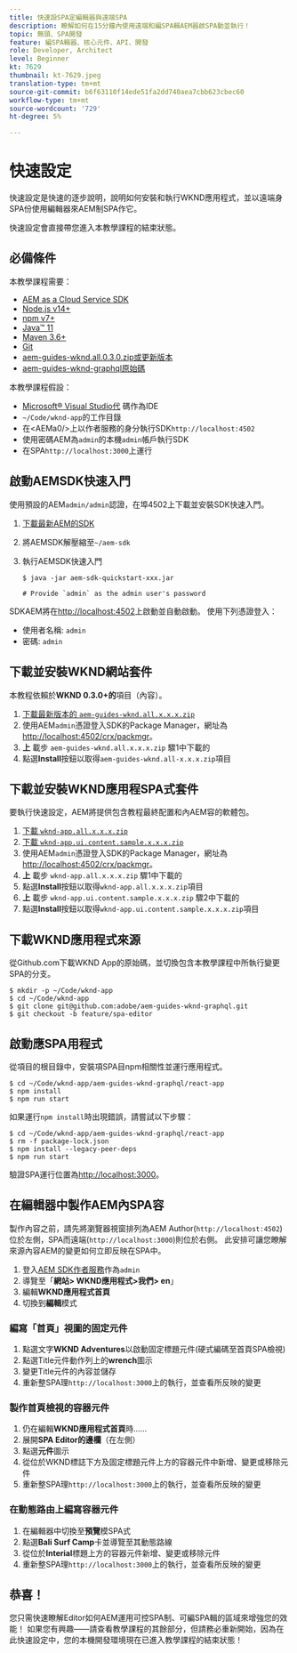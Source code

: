 ```yaml
---
title: 快速設SPA定編輯器與遠端SPA
description: 瞭解如何在15分鐘內使用遠端和編SPA輯AEM器啟SPA動並執行！
topic: 無頭、SPA開發
feature: 編SPA輯器、核心元件、API、開發
role: Developer, Architect
level: Beginner
kt: 7629
thumbnail: kt-7629.jpeg
translation-type: tm+mt
source-git-commit: b6f63110f14ede51fa2dd740aea7cbb623cbec60
workflow-type: tm+mt
source-wordcount: '729'
ht-degree: 5%

---
```



# 快速設定

快速設定是快速的逐步說明，說明如何安裝和執行WKND應用程式，並以遠端身SPA份使用編輯器來AEM制SPA作它。

快速設定會直接帶您進入本教學課程的結束狀態。

## 必備條件

本教學課程需要：

+ [AEM as a Cloud Service SDK](https://experienceleague.adobe.com/docs/experience-manager-learn/cloud-service/local-development-environment-set-up/aem-runtime.html?lang=en)
+ [Node.js v14+](https://nodejs.org/en/)
+ [npm v7+](https://www.npmjs.com/)
+ [Java™ 11](https://downloads.experiencecloud.adobe.com/content/software-distribution/en/general.html)
+ [Maven 3.6+](https://maven.apache.org/)
+ [Git](https://git-scm.com/downloads)
+ [aem-guides-wknd.all.0.3.0.zip或更新版本](https://github.com/adobe/aem-guides-wknd/releases)
+ [aem-guides-wknd-graphql原始碼](https://github.com/adobe/aem-guides-wknd-graphql)

本教學課程假設：

+ [Microsoft® Visual Studio代](https://visualstudio.microsoft.com/) 碼作為IDE
+ `~/Code/wknd-app`的工作目錄
+ 在&lt;AEMa0/>上以作者服務的身分執行SDK`http://localhost:4502`
+ 使用密碼AEM為`admin`的本機`admin`帳戶執行SDK
+ 在SPA`http://localhost:3000`上運行

## 啟動AEMSDK快速入門

使用預設的AEM`admin/admin`認證，在埠4502上下載並安裝SDK快速入門。

1. [下載最新AEM的SDK](https://experience.adobe.com/#/downloads/content/software-distribution/en/aemcloud.html?fulltext=AEM*+SDK*&amp;orderby=%40jcr%3Acontent%2Fjcr%3AlastModified&amp;orderby.sort=desc&amp;layout=list&amp;p.offset=0&amp;p.limit=1)
1. 將AEMSDK解壓縮至`~/aem-sdk`
1. 執行AEMSDK快速入門

   ```
   $ java -jar aem-sdk-quickstart-xxx.jar
   
   # Provide `admin` as the admin user's password
   ```

SDKAEM將在[http://localhost:4502](http://localhost:4502)上啟動並自動啟動。 使用下列憑證登入：

+ 使用者名稱: `admin`
+ 密碼: `admin`

## 下載並安裝WKND網站套件

本教程依賴於&#x200B;__WKND 0.3.0+的__&#x200B;項目（內容）。

1. [下載最新版本的  `aem-guides-wknd.all.x.x.x.zip`](https://github.com/adobe/aem-guides-wknd/releases)
1. 使用AEM`admin`憑證登入SDK的Package Manager，網址為[http://localhost:4502/crx/packmgr](http://localhost:4502/crx/packmgr)。
1. __上__ 載步 `aem-guides-wknd.all.x.x.x.zip` 驟1中下載的
1. 點選&#x200B;__Install__&#x200B;按鈕以取得`aem-guides-wknd.all-x.x.x.zip`項目

## 下載並安裝WKND應用程SPA式套件

要執行快速設定，AEM將提供包含教程最終配置和內AEM容的軟體包。

1. [下載 `wknd-app.all.x.x.x.zip`](./assets/quick-setup/wknd-app.all-1.0.0-SNAPSHOT.zip)
1. [下載 `wknd-app.ui.content.sample.x.x.x.zip`](./assets/quick-setup/wknd-app.ui.content.sample-1.0.0.zip)
1. 使用AEM`admin`憑證登入SDK的Package Manager，網址為[http://localhost:4502/crx/packmgr](http://localhost:4502/crx/packmgr)。
1. __上__ 載步 `wknd-app.all.x.x.x.zip` 驟1中下載的
1. 點選&#x200B;__Install__&#x200B;按鈕以取得`wknd-app.all.x.x.x.zip`項目
1. __上__ 載步 `wknd-app.ui.content.sample.x.x.x.zip` 驟2中下載的
1. 點選&#x200B;__Install__&#x200B;按鈕以取得`wknd-app.ui.content.sample.x.x.x.zip`項目

## 下載WKND應用程式來源

從Github.com下載WKND App的原始碼，並切換包含本教學課程中所執行變更SPA的分支。

```
$ mkdir -p ~/Code/wknd-app
$ cd ~/Code/wknd-app
$ git clone git@github.com:adobe/aem-guides-wknd-graphql.git
$ git checkout -b feature/spa-editor
```

## 啟動應SPA用程式

從項目的根目錄中，安裝項SPA目npm相關性並運行應用程式。

```
$ cd ~/Code/wknd-app/aem-guides-wknd-graphql/react-app
$ npm install
$ npm run start
```

如果運行`npm install`時出現錯誤，請嘗試以下步驟：

```
$ cd ~/Code/wknd-app/aem-guides-wknd-graphql/react-app
$ rm -f package-lock.json
$ npm install --legacy-peer-deps
$ npm run start
```

驗證SPA運行位置為[http://localhost:3000](http://localhost:3000)。

## 在編輯器中製作AEM內SPA容

製作內容之前，請先將瀏覽器視窗排列為AEM Author(`http://localhost:4502`)位於左側，SPA而遠端(`http://localhost:3000`)則位於右側。 此安排可讓您瞭解來源內容AEM的變更如何立即反映在SPA中。

1. 登入[AEM SDK作者服務](http://localhost:4502)作為`admin`
1. 導覽至「__網站> WKND應用程式>我們> en__」
1. 編輯&#x200B;__WKND應用程式首頁__
1. 切換到&#x200B;__編輯__&#x200B;模式

### 編寫「首頁」視圖的固定元件

1. 點選文字&#x200B;__WKND Adventures__&#x200B;以啟動固定標題元件(硬式編碼至首頁SPA檢視)
1. 點選Title元件動作列上的&#x200B;__wrench__&#x200B;圖示
1. 變更Title元件的內容並儲存
1. 重新整SPA理`http://localhost:3000`上的執行，並查看所反映的變更

### 製作首頁檢視的容器元件

1. 仍在編輯&#x200B;__WKND應用程式首頁__&#x200B;時……
1. 展開&#x200B;__SPA Editor的邊欄__（在左側）
1. 點選&#x200B;__元件__&#x200B;圖示
1. 從位於WKND標誌下方及固定標題元件上方的容器元件中新增、變更或移除元件
1. 重新整SPA理`http://localhost:3000`上的執行，並查看所反映的變更

### 在動態路由上編寫容器元件

1. 在編輯器中切換至&#x200B;__預覽__&#x200B;模SPA式
1. 點選&#x200B;__Bali Surf Camp__&#x200B;卡並導覽至其動態路線
1. 從位於&#x200B;__Interial__&#x200B;標題上方的容器元件新增、變更或移除元件
1. 重新整SPA理`http://localhost:3000`上的執行，並查看所反映的變更

## 恭喜！

您只需快速瞭解Editor如何AEM運用可控SPA制、可編SPA輯的區域來增強您的效能！ 如果您有興趣——請查看教學課程的其餘部分，但請務必重新開始，因為在此快速設定中，您的本機開發環境現在已進入教學課程的結束狀態！
